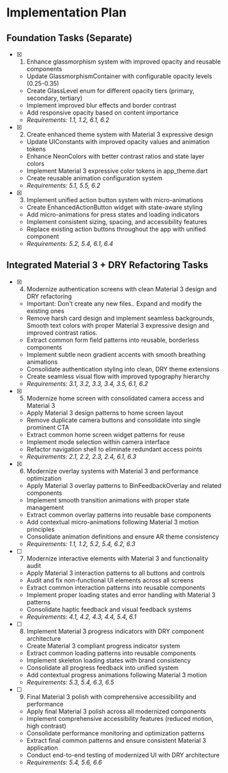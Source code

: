 # Implementation Plan

## Foundation Tasks (Separate)

- [x] 1. Enhance glassmorphism system with improved opacity and reusable components
  - Update GlassmorphismContainer with configurable opacity levels (0.25-0.35)
  - Create GlassLevel enum for different opacity tiers (primary, secondary, tertiary)
  - Implement improved blur effects and border contrast
  - Add responsive opacity based on content importance
  - _Requirements: 1.1, 1.2, 6.1, 6.2_

- [x] 2. Create enhanced theme system with Material 3 expressive design
  - Update UIConstants with improved opacity values and animation tokens
  - Enhance NeonColors with better contrast ratios and state layer colors
  - Implement Material 3 expressive color tokens in app_theme.dart
  - Create reusable animation configuration system
  - _Requirements: 5.1, 5.5, 6.2_

- [x] 3. Implement unified action button system with micro-animations
  - Create EnhancedActionButton widget with state-aware styling
  - Add micro-animations for press states and loading indicators
  - Implement consistent sizing, spacing, and accessibility features
  - Replace existing action buttons throughout the app with unified component
  - _Requirements: 5.2, 5.4, 6.1, 6.4_

## Integrated Material 3 + DRY Refactoring Tasks

- [x] 4. Modernize authentication screens with clean Material 3 design and DRY refactoring
  - Important: Don't create any new files.. Expand and modify the existing ones
  - Remove harsh card design and implement seamless backgrounds, Smooth text colors with proper Material 3 expressive design and improved contrast ratios.
  - Extract common form field patterns into reusable, borderless components
  - Implement subtle neon gradient accents with smooth breathing animations
  - Consolidate authentication styling into clean, DRY theme extensions
  - Create seamless visual flow with improved typography hierarchy
  - _Requirements: 3.1, 3.2, 3.3, 3.4, 3.5, 6.1, 6.2_

- [x] 5. Modernize home screen with consolidated camera access and Material 3
  - Apply Material 3 design patterns to home screen layout
  - Remove duplicate camera buttons and consolidate into single prominent CTA
  - Extract common home screen widget patterns for reuse
  - Implement mode selection within camera interface
  - Refactor navigation shell to eliminate redundant access points
  - _Requirements: 2.1, 2.2, 2.3, 2.4, 6.1, 6.3_

- [x] 6. Modernize overlay systems with Material 3 and performance optimization
  - Apply Material 3 overlay patterns to BinFeedbackOverlay and related components
  - Implement smooth transition animations with proper state management
  - Extract common overlay patterns into reusable base components
  - Add contextual micro-animations following Material 3 motion principles
  - Consolidate animation definitions and ensure AR theme consistency
  - _Requirements: 1.1, 1.2, 5.2, 5.4, 6.2, 6.3_

- [ ] 7. Modernize interactive elements with Material 3 and functionality audit
  - Apply Material 3 interaction patterns to all buttons and controls
  - Audit and fix non-functional UI elements across all screens
  - Extract common interaction patterns into reusable components
  - Implement proper loading states and error handling with Material 3 patterns
  - Consolidate haptic feedback and visual feedback systems
  - _Requirements: 4.1, 4.2, 4.3, 4.4, 5.4, 6.1_

- [ ] 8. Implement Material 3 progress indicators with DRY component architecture
  - Create Material 3 compliant progress indicator system
  - Extract common loading patterns into reusable components
  - Implement skeleton loading states with brand consistency
  - Consolidate all progress feedback into unified system
  - Add contextual progress animations following Material 3 motion
  - _Requirements: 5.3, 5.4, 6.3, 6.5_

- [ ] 9. Final Material 3 polish with comprehensive accessibility and performance
  - Apply final Material 3 polish across all modernized components
  - Implement comprehensive accessibility features (reduced motion, high contrast)
  - Consolidate performance monitoring and optimization patterns
  - Extract final common patterns and ensure consistent Material 3 application
  - Conduct end-to-end testing of modernized UI with DRY architecture
  - _Requirements: 5.4, 5.6, 6.6_